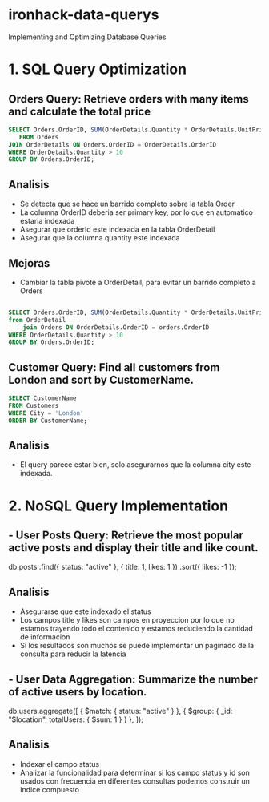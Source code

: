 # ironhack-data-querys
Implementing and Optimizing Database Queries
 # 1. SQL Query Optimization

 ## Orders Query: Retrieve orders with many items and calculate the total price

 ``` sql
SELECT Orders.OrderID, SUM(OrderDetails.Quantity * OrderDetails.UnitPrice) AS TotalPrice
    FROM Orders
JOIN OrderDetails ON Orders.OrderID = OrderDetails.OrderID
WHERE OrderDetails.Quantity > 10
GROUP BY Orders.OrderID;


 ```

## Analisis

- Se detecta que se hace un barrido completo sobre la tabla Order
- La columna OrderID deberia ser primary key, por lo que en automatico estaria indexada
- Asegurar que orderId este indexada en la tabla OrderDetail
- Asegurar que la columna quantity este indexada

## Mejoras
- Cambiar la tabla pivote a OrderDetail, para evitar un barrido completo a Orders

``` sql

SELECT Orders.OrderID, SUM(OrderDetails.Quantity * OrderDetails.UnitPrice) AS TotalPrice
from OrderDetail
    join Orders ON OrderDetails.OrderID = orders.OrderID
WHERE OrderDetails.Quantity > 10
GROUP BY Orders.OrderID;
```



 ## Customer Query: Find all customers from London and sort by CustomerName.


``` sql
SELECT CustomerName 
FROM Customers 
WHERE City = 'London' 
ORDER BY CustomerName;

```
## Analisis
- El query parece estar bien, solo asegurarnos que la columna city este indexada.



# 2. NoSQL Query Implementation

## - User Posts Query: Retrieve the most popular active posts and display their title and like count.

db.posts
  .find({ status: "active" }, { title: 1, likes: 1 })
  .sort({ likes: -1 });

## Analisis
- Asegurarse que este indexado el status
- Los campos title y likes son campos en proyeccion por lo que no estamos trayendo todo el contenido
y estamos reduciendo la cantidad de informacion
- Si los resultados son muchos se puede implementar un paginado de la consulta para reducir la latencia



## - User Data Aggregation: Summarize the number of active users by location.

db.users.aggregate([
  { $match: { status: "active" } },
  { $group: { _id: "$location", totalUsers: { $sum: 1 } } },
]);

## Analisis
 - Indexar el campo status
 - Analizar la funcionalidad para determinar si los campo status y id son usados con frecuencia en diferentes consultas
 podemos construir un indice compuesto